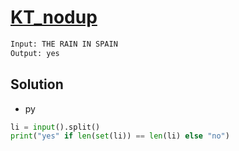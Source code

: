 # [KT_nodup](https://open.kattis.com/problems/nodup)



```txt
Input: THE RAIN IN SPAIN
Output: yes
```

## Solution

* py

```py
li = input().split()
print("yes" if len(set(li)) == len(li) else "no")
```
